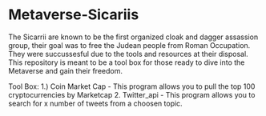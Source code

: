 # Metaverse-Sicariis

The Sicarrii are known to be the first organized cloak and dagger assassion group, their goal was to free the Judean people from Roman Occupation.  They were succussesful due to the tools and resources at their disposal.  This repository is meant to be a tool box for those ready to dive into the Metaverse and gain their freedom.  

Tool Box:
  1.) Coin Market Cap - This program allows you to pull the top 100 cryptocurrencies by Marketcap
  2.  Twitter_api - This program allows you to search for x number of tweets from a choosen topic.
 
